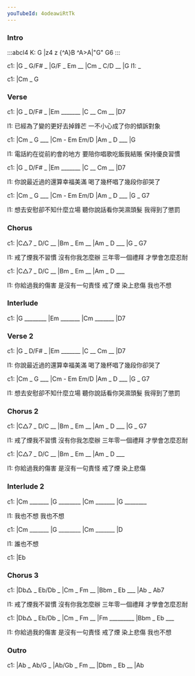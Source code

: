 ```yaml
---
youTubeId: 4odeawiRtTk
---
```


### Intro

:::abcl4
K: G
|z4 z {^A}B ^A>A|"G" G6
:::

c1: |G _ G/F# _ |G/F _ Em __ |Cm _ C/D __ |G
l1:  _

c1: |Cm _ G

### Verse

c1: |G _ D/F# _ |Em _______ |C __ Cm __ |D7

l1: 已經為了變的更好去掉鋒芒 一不小心成了你的傾訴對象

c1: |Cm _ G ___ |Cm - Em Em/D |Am _ D ___ |G

l1: 電話約在從前約會的地方 要陪你唱歌吃飯我結賬 保持優良習慣

c1: |G _ D/F# _ |Em _______ |C __ Cm __ |D7

l1: 你說最近過的還算幸福美滿 喝了幾杯唱了幾段你卻哭了

c1: |Cm _ G ___ |Cm - Em Em/D |Am _ D ___ |G _ G7

l1: 想去安慰卻不知什麼立場 聽你說話看你哭濕頭髮 我得到了懲罰

### Chorus

c1: |C△7 _ D/C __ |Bm _ Em __ |Am _ D ___ |G _ G7

l1: 戒了煙我不習慣 沒有你我怎麼辦 三年零一個禮拜 才學會怎麼忍耐

c1: |C△7 _ D/C __ |Bm _ Em __ |Am _ D ___

l1: 你給過我的傷害 是沒有一句責怪 戒了煙 染上悲傷 我也不想

### Interlude

c1: |G ________ |Em _______ |Cm _______ |D7

### Verse 2

c1: |G _ D/F# _ |Em _______ |C __ Cm __ |D7

l1: 你說最近過的還算幸福美滿 喝了幾杯唱了幾段你卻哭了

c1: |Cm _ G ___ |Cm - Em Em/D |Am _ D ___ |G _ G7

l1: 想去安慰卻不知什麼立場 聽你說話看你哭濕頭髮 我得到了懲罰

### Chorus 2

c1: |C△7 _ D/C __ |Bm _ Em __ |Am _ D ___ |G _ G7

l1: 戒了煙我不習慣 沒有你我怎麼辦 三年零一個禮拜 才學會怎麼忍耐

c1: |C△7 _ D/C __ |Bm _ Em __ |Am _ D ___

l1: 你給過我的傷害 是沒有一句責怪 戒了煙 染上悲傷 

### Interlude 2

c1: |Cm _______ |G ________ |Cm _______ |G ________ 

l1:  我也不想 我也不想

c1: |Cm _______ |G ________ |Cm _______ |D

l1:  誰也不想

c1: |Eb

### Chorus 3

c1: |Db△ _ Eb/Db _ |Cm _ Fm __ |Bbm _ Eb ___ |Ab _ Ab7

l1: 戒了煙我不習慣 沒有你我怎麼辦 三年零一個禮拜 才學會怎麼忍耐

c1: |Db△ _ Eb/Db _ |Cm _ Fm __ |Fm _________ |Bbm _ Eb ___ 

l1: 你給過我的傷害 是沒有一句責怪 戒了煙 染上悲傷 我也不想

### Outro

c1: |Ab _ Ab/G _ |Ab/Gb _ Fm __ |Dbm _ Eb __ |Ab
